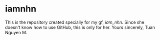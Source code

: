 # iamnhn
This is the repository created specially for my gf, _iam_nhn_.
Since she doesn't know how to use GitHub, this is only for her.
Yours sincerely,
Tuan Nguyen M. <Miffy>
